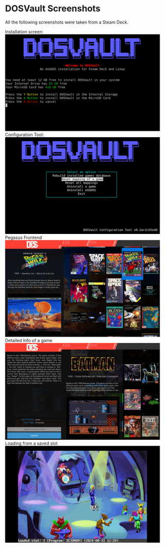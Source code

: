 ﻿# DOSVault Screenshots
All the following screenshots were taken from a Steam Deck.

Installation screen:
![Installation screen](https://raw.githubusercontent.com/naikel/DOSVault/master/screenshots/install.jpg)
Configuration Tool:
![enter image description here](https://raw.githubusercontent.com/naikel/DOSVault/master/screenshots/configuration_tool.jpg)Pegasus Frontend
![Pegasus Frontend](https://raw.githubusercontent.com/naikel/DOSVault/master/screenshots/pegasus.jpg)
Detailed Info of a game
![Pegasus detailed info](https://raw.githubusercontent.com/naikel/DOSVault/master/screenshots/pegasus_info.jpg)Loading from a saved slot
![Loading from a slot](https://raw.githubusercontent.com/naikel/DOSVault/master/screenshots/slot_saved.jpg)
